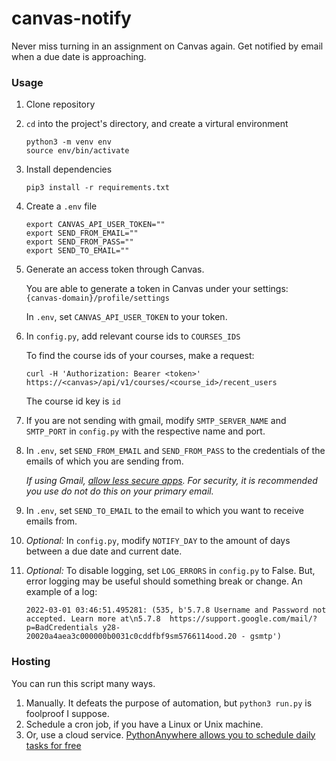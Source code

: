 # canvas-notify

Never miss turning in an assignment on Canvas again. Get notified by email when a due date is approaching.

### Usage

1. Clone repository

2. `cd` into the project's directory, and create a virtural environment

   ```
   python3 -m venv env
   source env/bin/activate
   ```

3. Install dependencies

   `pip3 install -r requirements.txt`

4. Create a `.env` file

   ```
   export CANVAS_API_USER_TOKEN=""
   export SEND_FROM_EMAIL=""
   export SEND_FROM_PASS=""
   export SEND_TO_EMAIL=""
   ```

5. Generate an access token through Canvas. 
   
   You are able to generate a token in Canvas under your settings: `{canvas-domain}/profile/settings`
   
   In `.env`, set `CANVAS_API_USER_TOKEN` to your token.

6. In `config.py`, add relevant course ids to `COURSES_IDS`

   To find the course ids of your courses, make a request:

    ```
    curl -H 'Authorization: Bearer <token>'
    https://<canvas>/api/v1/courses/<course_id>/recent_users
    ```

    The course id key is `id`

7. If you are not sending with gmail, modify `SMTP_SERVER_NAME` and `SMTP_PORT` in `config.py` with the respective name and port.

8. In `.env`, set `SEND_FROM_EMAIL` and `SEND_FROM_PASS` to the credentials of the emails of which you are sending from.

    *If using Gmail, [allow less secure apps](https://myaccount.google.com). For security, it is recommended you use do not do this on your primary email.*

9. In `.env`, set `SEND_TO_EMAIL` to the email to which you want to receive emails from.

10. *Optional:* In `config.py`, modify `NOTIFY_DAY` to the amount of days between a due date and current date.

11. *Optional:* To disable logging, set `LOG_ERRORS` in `config.py` to False. But, error logging may be useful should something break or change. An example of a log:

    ```
    2022-03-01 03:46:51.495281: (535, b'5.7.8 Username and Password not accepted. Learn more at\n5.7.8  https://support.google.com/mail/?p=BadCredentials y28-20020a4aea3c000000b0031c0cddfbf9sm5766114ood.20 - gsmtp')
    ```

### Hosting

You can run this script many ways.

1. Manually. It defeats the purpose of automation, but `python3 run.py` is foolproof I suppose.
2. Schedule a cron job, if you have a Linux or Unix machine.
3. Or, use a cloud service. [PythonAnywhere allows you to schedule daily tasks for free](https://help.pythonanywhere.com/pages/ScheduledTasks/)
